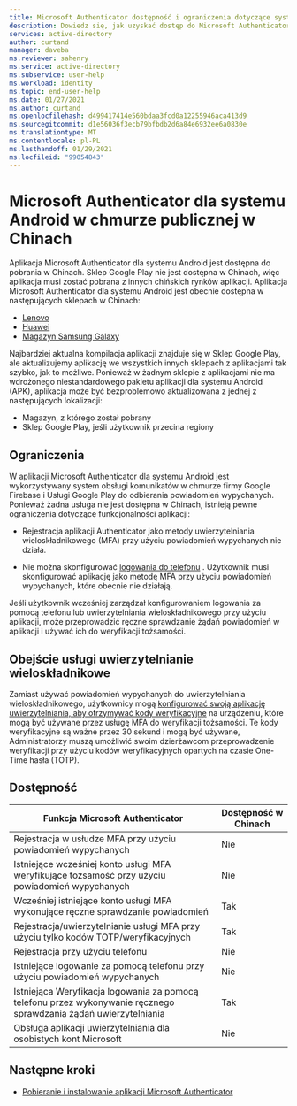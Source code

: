 ```yaml
---
title: Microsoft Authenticator dostępność i ograniczenia dotyczące systemu Android w Chinach | Microsoft Docs
description: Dowiedz się, jak uzyskać dostęp do Microsoft Authenticator aplikacji w Chinach
services: active-directory
author: curtand
manager: daveba
ms.reviewer: sahenry
ms.service: active-directory
ms.subservice: user-help
ms.workload: identity
ms.topic: end-user-help
ms.date: 01/27/2021
ms.author: curtand
ms.openlocfilehash: d499417414e560bdaa3fcd0a12255946aca413d9
ms.sourcegitcommit: d1e56036f3ecb79bfbdb2d6a84e6932ee6a0830e
ms.translationtype: MT
ms.contentlocale: pl-PL
ms.lasthandoff: 01/29/2021
ms.locfileid: "99054843"
---
```

# <a name="microsoft-authenticator-for-android-in-the-public-cloud-in-china"></a>Microsoft Authenticator dla systemu Android w chmurze publicznej w Chinach

Aplikacja Microsoft Authenticator dla systemu Android jest dostępna do pobrania w Chinach. Sklep Google Play nie jest dostępna w Chinach, więc aplikacja musi zostać pobrana z innych chińskich rynków aplikacji. Aplikacja Microsoft Authenticator dla systemu Android jest obecnie dostępna w następujących sklepach w Chinach:

- [Lenovo](https://www.lenovomm.com/appdetail/com.azure.authenticator/20197724)
- [Huawei](https://appgallery.cloud.huawei.com/uowap/index.html#/detailApp/C100262999?source=appshare&subsource=C100262999&shareTo=weixin&locale=zh_CN)
- [Magazyn Samsung Galaxy](http://apps.samsung.com/appquery/appDetail.as?appId=com.azure.authenticator)

Najbardziej aktualna kompilacja aplikacji znajduje się w Sklep Google Play, ale aktualizujemy aplikację we wszystkich innych sklepach z aplikacjami tak szybko, jak to możliwe. Ponieważ w żadnym sklepie z aplikacjami nie ma wdrożonego niestandardowego pakietu aplikacji dla systemu Android (APK), aplikacja może być bezproblemowo aktualizowana z jednej z następujących lokalizacji:

- Magazyn, z którego został pobrany
- Sklep Google Play, jeśli użytkownik przecina regiony

## <a name="limitations"></a>Ograniczenia

W aplikacji Microsoft Authenticator dla systemu Android jest wykorzystywany system obsługi komunikatów w chmurze firmy Google Firebase i Usługi Google Play do odbierania powiadomień wypychanych. Ponieważ żadna usługa nie jest dostępna w Chinach, istnieją pewne ograniczenia dotyczące funkcjonalności aplikacji:

- Rejestracja aplikacji Authenticator jako metody uwierzytelniania wieloskładnikowego (MFA) przy użyciu powiadomień wypychanych nie działa.

- Nie można skonfigurować [logowania do telefonu](../authentication/howto-authentication-sms-signin.md) . Użytkownik musi skonfigurować aplikację jako metodę MFA przy użyciu powiadomień wypychanych, które obecnie nie działają.

Jeśli użytkownik wcześniej zarządzał konfigurowaniem logowania za pomocą telefonu lub uwierzytelniania wieloskładnikowego przy użyciu aplikacji, może przeprowadzić ręczne sprawdzanie żądań powiadomień w aplikacji i używać ich do weryfikacji tożsamości.

## <a name="multi-factor-authentication-workaround"></a>Obejście usługi uwierzytelnianie wieloskładnikowe

Zamiast używać powiadomień wypychanych do uwierzytelniania wieloskładnikowego, użytkownicy mogą [konfigurować swoją aplikację uwierzytelniania, aby otrzymywać kody weryfikacyjne](multi-factor-authentication-setup-auth-app.md#set-up-the-microsoft-authenticator-app-to-use-verification-codes) na urządzeniu, które mogą być używane przez usługę MFA do weryfikacji tożsamości. Te kody weryfikacyjne są ważne przez 30 sekund i mogą być używane, Administratorzy muszą umożliwić swoim dzierżawcom przeprowadzenie weryfikacji przy użyciu kodów weryfikacyjnych opartych na czasie One-Time hasła (TOTP).

## <a name="availability"></a>Dostępność

Funkcja Microsoft Authenticator | Dostępność w Chinach
------------------------------- | ---------------------
Rejestracja w usłudze MFA przy użyciu powiadomień wypychanych | Nie
Istniejące wcześniej konto usługi MFA weryfikujące tożsamość przy użyciu powiadomień wypychanych | Nie
Wcześniej istniejące konto usługi MFA wykonujące ręczne sprawdzanie powiadomień | Tak
Rejestracja/uwierzytelnianie usługi MFA przy użyciu tylko kodów TOTP/weryfikacyjnych | Tak
Rejestracja przy użyciu telefonu | Nie
Istniejące logowanie za pomocą telefonu przy użyciu powiadomień wypychanych | Nie
Istniejąca Weryfikacja logowania za pomocą telefonu przez wykonywanie ręcznego sprawdzania żądań uwierzytelniania | Tak
Obsługa aplikacji uwierzytelniania dla osobistych kont Microsoft | Nie

## <a name="next-steps"></a>Następne kroki

- [Pobieranie i instalowanie aplikacji Microsoft Authenticator](user-help-auth-app-download-install.md)
